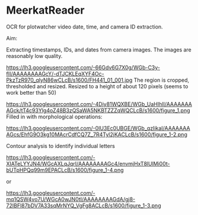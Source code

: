 # MeerkatReader
OCR for plotwatcher video date, time, and camera ID extraction.

Aim:

Extracting timestamps, IDs, and dates from camera images. The images 
are reasonably low quality. 

<https://lh3.googleusercontent.com/-66Gdv6G7X0g/WGb-C3y-fII/AAAAAAAAGcY/-dTJCKLEqXYF4Oc-PkzTzR970_qIyN86wCLcB/s1600/FH441_01_001.jpg>
The region is cropped, thresholded and resized. Resized to a height of 
about 120 pixels (seems to work better than 50)

<https://lh3.googleusercontent.com/-4Diy81WQXBE/WGb_UaHIhlI/AAAAAAAAGck/tT4c93Ylg4oZ48B3zQSaWA5NKBTZZZqWQCLcB/s1600/figure_1.png>
Filled in with morphological operations:

<https://lh3.googleusercontent.com/-0IU3Ec0UBGE/WGb_qzIikaI/AAAAAAAAGcs/EhfG9O3kg10MAcrCdfCQ7Z_7R4Tyl2jKACLcB/s1600/figure_1-2.png>

Contour analysis to identify individual letters

<https://lh3.googleusercontent.com/-XIATeLYYJN4/WGcAXLqJqrI/AAAAAAAAGc4/envmjHxT8lUlMi00t-bUTpHPQq99m9EPACLcB/s1600/figure_1-4.png>

or

<https://lh3.googleusercontent.com/-mq1QSW4vo7U/WGcA0wJN0tI/AAAAAAAAGdA/gj8-72IBFl87bDV7A33sqMrNYQ_VgFg8ACLcB/s1600/figure_1-3.png>

